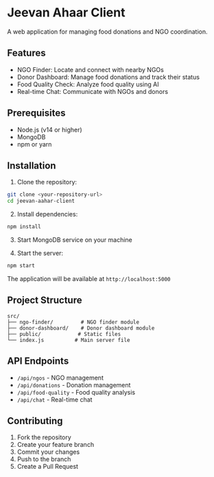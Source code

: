 # Jeevan Ahaar Client

A web application for managing food donations and NGO coordination.

## Features

- NGO Finder: Locate and connect with nearby NGOs
- Donor Dashboard: Manage food donations and track their status
- Food Quality Check: Analyze food quality using AI
- Real-time Chat: Communicate with NGOs and donors

## Prerequisites

- Node.js (v14 or higher)
- MongoDB
- npm or yarn

## Installation

1. Clone the repository:
```bash
git clone <your-repository-url>
cd jeevan-aahar-client
```

2. Install dependencies:
```bash
npm install
```

3. Start MongoDB service on your machine

4. Start the server:
```bash
npm start
```

The application will be available at `http://localhost:5000`

## Project Structure

```
src/
├── ngo-finder/         # NGO finder module
├── donor-dashboard/    # Donor dashboard module
├── public/            # Static files
└── index.js          # Main server file
```

## API Endpoints

- `/api/ngos` - NGO management
- `/api/donations` - Donation management
- `/api/food-quality` - Food quality analysis
- `/api/chat` - Real-time chat

## Contributing

1. Fork the repository
2. Create your feature branch
3. Commit your changes
4. Push to the branch
5. Create a Pull Request
